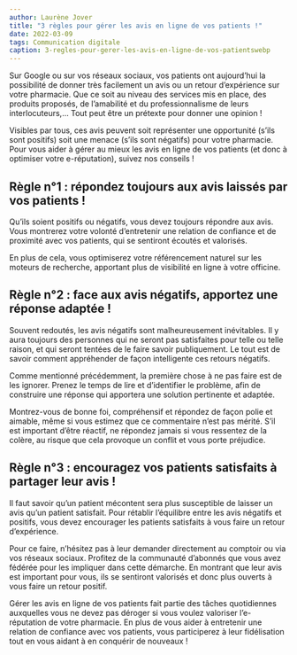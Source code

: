```yaml
---
author: Laurène Jover
title: "3 règles pour gérer les avis en ligne de vos patients !"
date: 2022-03-09
tags: Communication digitale
caption: 3-regles-pour-gerer-les-avis-en-ligne-de-vos-patientswebp
---
```


Sur Google ou sur vos réseaux sociaux, vos patients ont aujourd’hui la possibilité de donner très facilement un avis ou un retour d’expérience sur votre pharmacie. Que ce soit au niveau des services mis en place, des produits proposés, de l’amabilité et du professionnalisme de leurs interlocuteurs,… Tout peut être un prétexte pour donner une opinion !

Visibles par tous, ces avis peuvent soit représenter une opportunité (s’ils sont positifs) soit une menace (s’ils sont négatifs) pour votre pharmacie. Pour vous aider à gérer au mieux les avis en ligne de vos patients (et donc à optimiser votre e-réputation), suivez nos conseils !

## Règle n°1 : répondez toujours aux avis laissés par vos patients !

Qu’ils soient positifs ou négatifs, vous devez toujours répondre aux avis. Vous montrerez votre volonté d’entretenir une relation de confiance et de proximité avec vos patients, qui se sentiront écoutés et valorisés.

En plus de cela, vous optimiserez votre référencement naturel sur les moteurs de recherche, apportant plus de visibilité en ligne à votre officine.

## Règle n°2 : face aux avis négatifs, apportez une réponse adaptée !

Souvent redoutés, les avis négatifs sont malheureusement inévitables. Il y aura toujours des personnes qui ne seront pas satisfaites pour telle ou telle raison, et qui seront tentées de le faire savoir publiquement. Le tout est de savoir comment appréhender de façon intelligente ces retours négatifs.

Comme mentionné précédemment, la première chose à ne pas faire est de les ignorer. Prenez le temps de lire et d’identifier le problème, afin de construire une réponse qui apportera une solution pertinente et adaptée.

Montrez-vous de bonne foi, compréhensif et répondez de façon polie et aimable, même si vous estimez que ce commentaire n’est pas mérité. S’il est important d’être réactif, ne répondez jamais si vous ressentez de la colère, au risque que cela provoque un conflit et vous porte préjudice.

## Règle n°3 : encouragez vos patients satisfaits à partager leur avis !

Il faut savoir qu’un patient mécontent sera plus susceptible de laisser un avis qu’un patient satisfait. Pour rétablir l’équilibre entre les avis négatifs et positifs, vous devez encourager les patients satisfaits à vous faire un retour d’expérience.

Pour ce faire, n’hésitez pas à leur demander directement au comptoir ou via vos réseaux sociaux. Profitez de la communauté d’abonnés que vous avez fédérée pour les impliquer dans cette démarche. En montrant que leur avis est important pour vous, ils se sentiront valorisés et donc plus ouverts à vous faire un retour positif.

Gérer les avis en ligne de vos patients fait partie des tâches quotidiennes auxquelles vous ne devez pas déroger si vous voulez valoriser l’e-réputation de votre pharmacie. En plus de vous aider à entretenir une relation de confiance avec vos patients, vous participerez à leur fidélisation tout en vous aidant à en conquérir de nouveaux !
